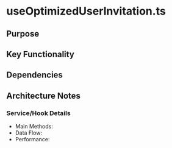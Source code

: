 # useOptimizedUserInvitation.ts

## Purpose

## Key Functionality

## Dependencies

## Architecture Notes

### Service/Hook Details
- Main Methods: 
- Data Flow: 
- Performance: 
